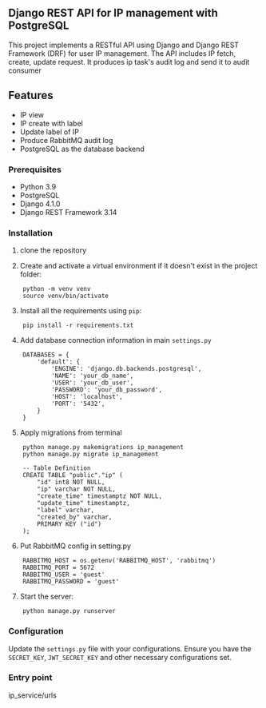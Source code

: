 ## Django REST API for IP management with PostgreSQL
This project implements a RESTful API using Django and Django REST Framework (DRF) for user IP management.
The API includes IP fetch, create, update request.
It produces ip task's audit log and send it to audit consumer

## Features

- IP view
- IP create with label
- Update label of IP
- Produce RabbitMQ audit log
- PostgreSQL as the database backend

### Prerequisites

- Python 3.9
- PostgreSQL
- Django 4.1.0
- Django REST Framework 3.14

### Installation

1. clone the repository

2. Create and activate a virtual environment if it doesn't exist in the project folder:
```
    python -m venv venv
    source venv/bin/activate
```

3. Install all the requirements using `pip`:
```
    pip install -r requirements.txt
```

4. Add database connection information in main `settings.py` 
```
    DATABASES = {
        'default': {
            'ENGINE': 'django.db.backends.postgresql',
            'NAME': 'your_db_name',
            'USER': 'your_db_user',
            'PASSWORD': 'your_db_password',
            'HOST': 'localhost',
            'PORT': '5432',
        }
    }
```

5. Apply migrations from terminal
```
    python manage.py makemigrations ip_management
    python manage.py migrate ip_management

    -- Table Definition
    CREATE TABLE "public"."ip" (
        "id" int8 NOT NULL,
        "ip" varchar NOT NULL,
        "create_time" timestamptz NOT NULL,
        "update_time" timestamptz,
        "label" varchar,
        "created_by" varchar,
        PRIMARY KEY ("id")
    );
```

6. Put RabbitMQ config in setting.py

```
    RABBITMQ_HOST = os.getenv('RABBITMQ_HOST', 'rabbitmq')
    RABBITMQ_PORT = 5672
    RABBITMQ_USER = 'guest'
    RABBITMQ_PASSWORD = 'guest'
```
    
7. Start the server:
```
    python manage.py runserver
```


### Configuration

Update the `settings.py` file with your configurations. Ensure you have the `SECRET_KEY`, `JWT_SECRET_KEY` and other necessary configurations set.

### Entry point

ip_service/urls
